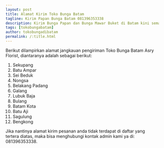 ```yaml
---
layout: post
title: Alamat Kirim Toko Bunga Batam
tagline: Kirim Papan Bunga Batam 081396353338
description: Kirim Bunga Papan dan Bunga Mawar Buket di Batam kini semakin mudah dan simpel karena hadirnya salah satu florist batam terbaik.
tags: [tokobungabatam]
author: tokobungadibatam
permalink: /:title.html
---
```


Berikut dilampirkan alamat jangkauan pengiriman Toko Bunga Batam Asry Florist, diantaranya adalah sebagai berikut:

1. Sekupang
2. Batu Ampar
3. Sei Beduk
4. Nongsa
5. Belakang Padang
6. Galang
7. Lubuk Baja
8. Bulang
9. Batam Kota
10. Batu Aji
11. Sagulung
12. Bengkong

Jika nantinya alamat kirim pesanan anda tidak terdapat di daftar yang tertera diatas, maka bisa menghubungi kontak admin kami ya di: 081396353338.
